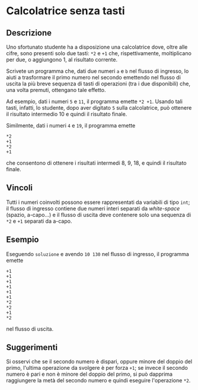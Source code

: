 Calcolatrice senza tasti
========================

Descrizione
-----------

Uno sfortunato studente ha a disposizione una calcolatrice dove, oltre alle
cifre, sono presenti solo due tasti: `*2` e `+1` che, rispettivamente,
moltiplicano per due, o aggiungono 1, al risultato corrente.

Scrivete un programma che, dati due numeri `a` e `b` nel flusso di ingresso, lo
aiuti a trasformare il primo numero nel secondo emettendo nel flusso di uscita la
più breve sequenza di tasti di operazioni (tra i due disponibili) che, una volta
premuti, ottengano tale effetto.

Ad esempio, dati i numeri `5` e `11`, il programma emette `*2 +1`. Usando tali
tasti, infatti, lo studente, dopo aver digitato `5` sulla calcolatrice, può
ottenere il risultato intermedio 10 e quindi il risultato finale.

Similmente, dati i numeri `4` e `19`, il programma emette

    *2
    +1
    *2
    +1

che consentono di ottenere i risultati intermedi 8, 9, 18, e quindi il risultato
finale.


Vincoli
-------

Tutti i numeri coinvolti possono essere rappresentati da variabili di tipo
`int`; il flusso di ingresso contiene due numeri interi separati da
*white-space* (spazio, a-capo…) e il flusso di uscita deve contenere solo una
sequenza di `*2` e `+1` separati da a-capo.


Esempio
-------

Eseguendo `soluzione` e avendo `10 130` nel flusso di ingresso, il programma
emette

    +1
    +1
    +1
    +1
    +1
    +1
    *2
    *2
    +1
    *2

nel flusso di uscita.


Suggerimenti
------------

Si osservi che se il secondo numero è dispari, oppure minore del doppio del
primo, l'ultima operazione da svolgere è per forza `+1`; se invece il secondo
numero è pari e non è minore del doppio del primo, si può dapprima raggiungere la metà
del secondo numero e quindi eseguire l'operazione `*2`.
